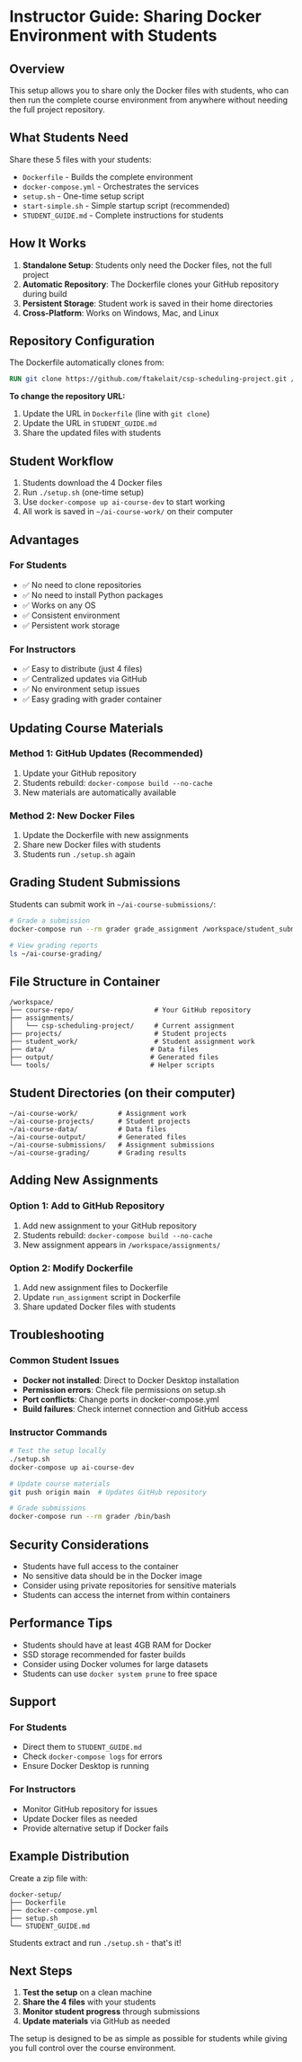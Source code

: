 # Instructor Guide: Sharing Docker Environment with Students

## Overview

This setup allows you to share only the Docker files with students, who can then run the complete course environment from anywhere without needing the full project repository.

## What Students Need

Share these 5 files with your students:
- `Dockerfile` - Builds the complete environment
- `docker-compose.yml` - Orchestrates the services
- `setup.sh` - One-time setup script
- `start-simple.sh` - Simple startup script (recommended)
- `STUDENT_GUIDE.md` - Complete instructions for students

## How It Works

1. **Standalone Setup**: Students only need the Docker files, not the full project
2. **Automatic Repository**: The Dockerfile clones your GitHub repository during build
3. **Persistent Storage**: Student work is saved in their home directories
4. **Cross-Platform**: Works on Windows, Mac, and Linux

## Repository Configuration

The Dockerfile automatically clones from:
```dockerfile
RUN git clone https://github.com/ftakelait/csp-scheduling-project.git /workspace/course-repo
```

**To change the repository URL:**
1. Update the URL in `Dockerfile` (line with `git clone`)
2. Update the URL in `STUDENT_GUIDE.md`
3. Share the updated files with students

## Student Workflow

1. Students download the 4 Docker files
2. Run `./setup.sh` (one-time setup)
3. Use `docker-compose up ai-course-dev` to start working
4. All work is saved in `~/ai-course-work/` on their computer

## Advantages

### For Students
- ✅ No need to clone repositories
- ✅ No need to install Python packages
- ✅ Works on any OS
- ✅ Consistent environment
- ✅ Persistent work storage

### For Instructors
- ✅ Easy to distribute (just 4 files)
- ✅ Centralized updates via GitHub
- ✅ No environment setup issues
- ✅ Easy grading with grader container

## Updating Course Materials

### Method 1: GitHub Updates (Recommended)
1. Update your GitHub repository
2. Students rebuild: `docker-compose build --no-cache`
3. New materials are automatically available

### Method 2: New Docker Files
1. Update the Dockerfile with new assignments
2. Share new Docker files with students
3. Students run `./setup.sh` again

## Grading Student Submissions

Students can submit work in `~/ai-course-submissions/`:

```bash
# Grade a submission
docker-compose run --rm grader grade_assignment /workspace/student_submissions/student_file.py

# View grading reports
ls ~/ai-course-grading/
```

## File Structure in Container

```
/workspace/
├── course-repo/                    # Your GitHub repository
├── assignments/
│   └── csp-scheduling-project/     # Current assignment
├── projects/                       # Student projects
├── student_work/                   # Student assignment work
├── data/                          # Data files
├── output/                        # Generated files
└── tools/                         # Helper scripts
```

## Student Directories (on their computer)

```
~/ai-course-work/          # Assignment work
~/ai-course-projects/      # Student projects
~/ai-course-data/          # Data files
~/ai-course-output/        # Generated files
~/ai-course-submissions/   # Assignment submissions
~/ai-course-grading/       # Grading results
```

## Adding New Assignments

### Option 1: Add to GitHub Repository
1. Add new assignment to your GitHub repository
2. Students rebuild: `docker-compose build --no-cache`
3. New assignment appears in `/workspace/assignments/`

### Option 2: Modify Dockerfile
1. Add new assignment files to Dockerfile
2. Update `run_assignment` script in Dockerfile
3. Share updated Docker files with students

## Troubleshooting

### Common Student Issues
- **Docker not installed**: Direct to Docker Desktop installation
- **Permission errors**: Check file permissions on setup.sh
- **Port conflicts**: Change ports in docker-compose.yml
- **Build failures**: Check internet connection and GitHub access

### Instructor Commands
```bash
# Test the setup locally
./setup.sh
docker-compose up ai-course-dev

# Update course materials
git push origin main  # Updates GitHub repository

# Grade submissions
docker-compose run --rm grader /bin/bash
```

## Security Considerations

- Students have full access to the container
- No sensitive data should be in the Docker image
- Consider using private repositories for sensitive materials
- Students can access the internet from within containers

## Performance Tips

- Students should have at least 4GB RAM for Docker
- SSD storage recommended for faster builds
- Consider using Docker volumes for large datasets
- Students can use `docker system prune` to free space

## Support

### For Students
- Direct them to `STUDENT_GUIDE.md`
- Check `docker-compose logs` for errors
- Ensure Docker Desktop is running

### For Instructors
- Monitor GitHub repository for issues
- Update Docker files as needed
- Provide alternative setup if Docker fails

## Example Distribution

Create a zip file with:
```
docker-setup/
├── Dockerfile
├── docker-compose.yml
├── setup.sh
└── STUDENT_GUIDE.md
```

Students extract and run `./setup.sh` - that's it!

## Next Steps

1. **Test the setup** on a clean machine
2. **Share the 4 files** with your students
3. **Monitor student progress** through submissions
4. **Update materials** via GitHub as needed

The setup is designed to be as simple as possible for students while giving you full control over the course environment. 
